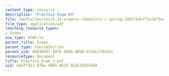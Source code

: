 ```yaml
---
content_type: resource
description: 'Practice Exam #3'
file: /media/courses/5-12-organic-chemistry-i-spring-2003/bdaff3e18f5ed6850b3301d135bbfd56_Practice_Exam_3.pdf
file_type: application/pdf
learning_resource_types:
- Exams
ocw_type: OCWFile
parent_title: Exams
parent_type: CourseSection
parent_uid: 6b83069f-89f0-bb88-88d8-6f10cf79445c
resourcetype: Document
title: Practice_Exam_3.pdf
uid: bdaff3e1-8f5e-d685-0b33-01d135bbfd56
---
```

